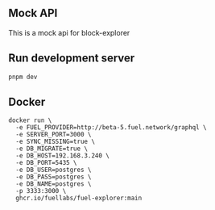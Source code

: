 ## Mock API

This is a mock api for block-explorer

## Run development server

```sh
pnpm dev
```

## Docker

```
docker run \
  -e FUEL_PROVIDER=http://beta-5.fuel.network/graphql \
  -e SERVER_PORT=3000 \
  -e SYNC_MISSING=true \
  -e DB_MIGRATE=true \
  -e DB_HOST=192.168.3.240 \
  -e DB_PORT=5435 \
  -e DB_USER=postgres \
  -e DB_PASS=postgres \
  -e DB_NAME=postgres \
  -p 3333:3000 \
  ghcr.io/fuellabs/fuel-explorer:main
```

